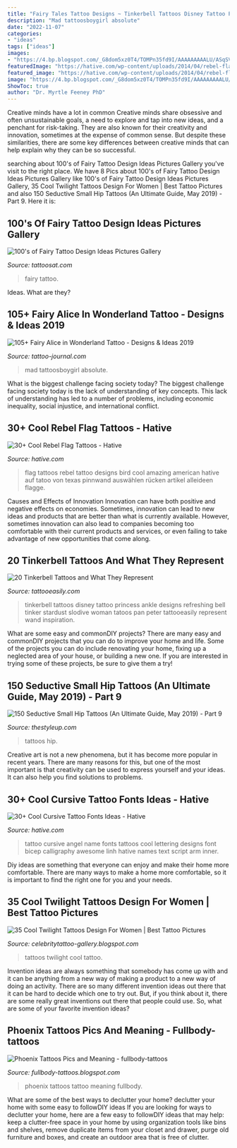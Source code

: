 ```yaml
---
title: "Fairy Tales Tattoo Designs ~ Tinkerbell Tattoos Disney Tattoo Princess Ankle Designs Refreshing Bell Tinker Stardust Slodive Woman Tatoos Pan Peter Tattooeasily Represent Wand Inspiration"
description: "Mad tattoosboygirl absolute"
date: "2022-11-07"
categories:
- "ideas"
tags: ["ideas"]
images:
- "https://4.bp.blogspot.com/_G8dom5xz0T4/TOMPn35fd9I/AAAAAAAAALU/ASqSVggUrX0/s1600/best%2Bphoenix%2Btattoo%2Bthis%2Bweek%2B8o137.jpg"
featuredImage: "https://hative.com/wp-content/uploads/2014/04/rebel-flag-tattoos/16-rebel-flag-bird-on-back.jpg"
featured_image: "https://hative.com/wp-content/uploads/2014/04/rebel-flag-tattoos/16-rebel-flag-bird-on-back.jpg"
image: "https://4.bp.blogspot.com/_G8dom5xz0T4/TOMPn35fd9I/AAAAAAAAALU/ASqSVggUrX0/s1600/best%2Bphoenix%2Btattoo%2Bthis%2Bweek%2B8o137.jpg"
ShowToc: true
author: "Dr. Myrtle Feeney PhD"
---
```



Creative minds have a lot in common
Creative minds share obsessive and often unsustainable goals, a need to explore and tap into new ideas, and a penchant for risk-taking. They are also known for their creativity and innovation, sometimes at the expense of common sense. But despite these similarities, there are some key differences between creative minds that can help explain why they can be so successful.

	

		
searching about 100&#039;s of Fairy Tattoo Design Ideas Pictures Gallery you've visit to the right place. We have 8 Pics about 100&#039;s of Fairy Tattoo Design Ideas Pictures Gallery like 100&#039;s of Fairy Tattoo Design Ideas Pictures Gallery, 35 Cool Twilight Tattoos Design For Women | Best Tattoo Pictures and also 150 Seductive Small Hip Tattoos (An Ultimate Guide, May 2019) - Part 9. Here it is:
		
    
## 100&#039;s Of Fairy Tattoo Design Ideas Pictures Gallery

<img loading=lazy src="https://tattoosat.com/wp-content/uploads/2014/11/Fairy-12.jpg" onerror="this.onerror=null;this.src='https://tse3.mm.bing.net/th?id=OIP.ixGN5E_Akd32IleRfVfq6wHaJ3&amp;pid=15.1';" alt="100&#039;s of Fairy Tattoo Design Ideas Pictures Gallery">

_Source: tattoosat.com_

>fairy tattoo. 

	

Ideas. What are they?

    
## 105+ Fairy Alice In Wonderland Tattoo - Designs &amp; Ideas 2019

<img loading=lazy src="https://tattoo-journal.com/wp-content/uploads/2016/12/Alice-in-Wonderland-Tattoo-97.jpg" onerror="this.onerror=null;this.src='https://tse2.mm.bing.net/th?id=OIP.UvmrUokVLFaUse8fozLE9gHaHa&amp;pid=15.1';" alt="105+ Fairy Alice in Wonderland Tattoo - Designs &amp; Ideas 2019">

_Source: tattoo-journal.com_

>mad tattoosboygirl absolute. 

	

What is the biggest challenge facing society today?
The biggest challenge facing society today is the lack of understanding of key concepts. This lack of understanding has led to a number of problems, including economic inequality, social injustice, and international conflict.

    
## 30+ Cool Rebel Flag Tattoos - Hative

<img loading=lazy src="https://hative.com/wp-content/uploads/2014/04/rebel-flag-tattoos/16-rebel-flag-bird-on-back.jpg" onerror="this.onerror=null;this.src='https://tse1.mm.bing.net/th?id=OIP.FCCvPR5nxl6bnRYtPOBKiQHaJ4&amp;pid=15.1';" alt="30+ Cool Rebel Flag Tattoos - Hative">

_Source: hative.com_

>flag tattoos rebel tattoo designs bird cool amazing american hative auf tatoo von texas pinnwand auswählen rücken artikel alleideen flagge. 

	

Causes and Effects of Innovation
Innovation can have both positive and negative effects on economies. Sometimes, innovation can lead to new ideas and products that are better than what is currently available. However, sometimes innovation can also lead to companies becoming too comfortable with their current products and services, or even failing to take advantage of new opportunities that come along.

    
## 20 Tinkerbell Tattoos And What They Represent

<img loading=lazy src="http://www.tattooeasily.com/wp-content/uploads/2014/01/url1.jpg" onerror="this.onerror=null;this.src='https://tse2.mm.bing.net/th?id=OIP.Vt7Asr7Uh3blAWZsXrdsogHaFM&amp;pid=15.1';" alt="20 Tinkerbell Tattoos and What They Represent">

_Source: tattooeasily.com_

>tinkerbell tattoos disney tattoo princess ankle designs refreshing bell tinker stardust slodive woman tatoos pan peter tattooeasily represent wand inspiration. 

	

What are some easy and commonDIY projects?
There are many easy and commonDIY projects that you can do to improve your home and life. Some of the projects you can do include renovating your home, fixing up a neglected area of your house, or building a new one. If you are interested in trying some of these projects, be sure to give them a try!

    
## 150 Seductive Small Hip Tattoos (An Ultimate Guide, May 2019) - Part 9

<img loading=lazy src="https://thestyleup.com/wp-content/uploads/2015/03/hip_tattoos_120.jpg" onerror="this.onerror=null;this.src='https://tse1.mm.bing.net/th?id=OIP.pP7-gKxxUpBEs0PYXQFyGAHaJ4&amp;pid=15.1';" alt="150 Seductive Small Hip Tattoos (An Ultimate Guide, May 2019) - Part 9">

_Source: thestyleup.com_

>tattoos hip. 

	

Creative art is not a new phenomena, but it has become more popular in recent years. There are many reasons for this, but one of the most important is that creativity can be used to express yourself and your ideas. It can also help you find solutions to problems.

    
## 30+ Cool Cursive Tattoo Fonts Ideas - Hative

<img loading=lazy src="https://hative.com/wp-content/uploads/2014/02/cursive-tattoos/cursive-name-tattoo-27.jpg" onerror="this.onerror=null;this.src='https://tse3.mm.bing.net/th?id=OIP.S_kCg0Jc0TA2dnEm0jAQgwHaGB&amp;pid=15.1';" alt="30+ Cool Cursive Tattoo Fonts Ideas - Hative">

_Source: hative.com_

>tattoo cursive angel name fonts tattoos cool lettering designs font bicep calligraphy awesome linh hative names text script arm inner. 

	

Diy ideas are something that everyone can enjoy and make their home more comfortable. There are many ways to make a home more comfortable, so it is important to find the right one for you and your needs.

    
## 35 Cool Twilight Tattoos Design For Women | Best Tattoo Pictures

<img loading=lazy src="https://4.bp.blogspot.com/-jOjwxTBySkE/Ttbb-zoFBkI/AAAAAAAAHXo/JMVM9BFTaW8/s1600/Twilight+Tattoos+For+Women+%252827%2529.JPG" onerror="this.onerror=null;this.src='https://tse1.mm.bing.net/th?id=OIP.VUmrnDX-ooZpSxGWmPhpGwHaLE&amp;pid=15.1';" alt="35 Cool Twilight Tattoos Design For Women | Best Tattoo Pictures">

_Source: celebritytattoo-gallery.blogspot.com_

>tattoos twilight cool tattoo. 

	

Invention ideas are always something that somebody has come up with and it can be anything from a new way of making a product to a new way of doing an activity. There are so many different invention ideas out there that it can be hard to decide which one to try out. But, if you think about it, there are some really great inventions out there that people could use. So, what are some of your favorite invention ideas?

    
## Phoenix Tattoos Pics And Meaning - Fullbody-tattoos

<img loading=lazy src="https://4.bp.blogspot.com/_G8dom5xz0T4/TOMPn35fd9I/AAAAAAAAALU/ASqSVggUrX0/s1600/best%2Bphoenix%2Btattoo%2Bthis%2Bweek%2B8o137.jpg" onerror="this.onerror=null;this.src='https://tse2.mm.bing.net/th?id=OIP.R6OfMA7bIWbTm_cSJ3weYgHaJ4&amp;pid=15.1';" alt="Phoenix Tattoos Pics and Meaning - fullbody-tattoos">

_Source: fullbody-tattoos.blogspot.com_

>phoenix tattoos tattoo meaning fullbody. 

	

What are some of the best ways to declutter your home?
declutter your home with some easy to followDIY ideas 
If you are looking for ways to declutter your home, here are a few easy to followDIY ideas that may help: keep a clutter-free space in your home by using organization tools like bins and shelves, remove duplicate items from your closet and drawer, purge old furniture and boxes, and create an outdoor area that is free of clutter.

